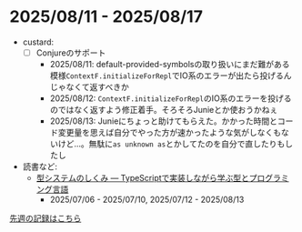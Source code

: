 # 2025/08/11 - 2025/08/17

- custard:
    - [ ] Conjureのサポート
        - 2025/08/11: default-provided-symbolsの取り扱いにまだ難がある模様`ContextF.initializeForRepl`でIO系のエラーが出たら投げるんじゃなくて返すべきか
        - 2025/08/12: `ContextF.initializeForRepl`のIO系のエラーを投げるのではなく返すよう修正着手。そろそろJunieとか使おうかねぇ
        - 2025/08/13: Junieにちょっと助けてもらえた。かかった時間とコード変更量を思えば自分でやった方が速かったような気がしなくもないけど...。無駄に`as unknown as`とかしてたのを自分で直したりもしたし
- 読書など:
    - [型システムのしくみ ― TypeScriptで実装しながら学ぶ型とプログラミング言語](https://www.lambdanote.com/products/type-systems)
        - 2025/07/06 - 2025/07/10, 2025/07/12 - 2025/08/13

[先週の記録はこちら](https://github.com/igrep/daily-commits/blob/9519718157a8b0a5ec417c5ff94ced3239720a76/yesterday.md)
